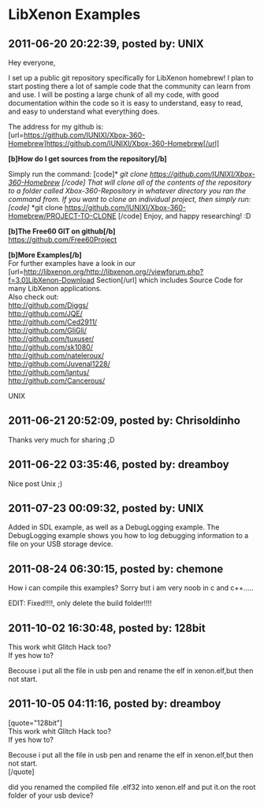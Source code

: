 # LibXenon Examples

## 2011-06-20 20:22:39, posted by: UNIX

Hey everyone,  
   
 I set up a public git repository specifically for LibXenon homebrew! I plan to start posting there a lot of sample code that the community can learn from and use. I will be posting a large chunk of all my code, with good documentation within the code so it is easy to understand, easy to read, and easy to understand what everything does.  
   
 The address for my github is:  
 [url=https://github.com/IUNIXI/Xbox-360-Homebrew]https://github.com/IUNIXI/Xbox-360-Homebrew[/url]  
   
 **[b]How do I get sources from the repository[/b]**  
   
 Simply run the command: [code]* *git clone https://github.com/IUNIXI/Xbox-360-Homebrew [/code] That will clone all of the contents of the repository to a folder called Xbox-360-Repository in whatever directory you ran the command from. If you want to clone an individual project, then simply run:  
 [code]* *git clone https://github.com/IUNIXI/Xbox-360-Homebrew/PROJECT-TO-CLONE [/code] Enjoy, and happy researching! :D  
   
 **[b]The Free60 GIT on github[/b]**  
 https://github.com/Free60Project  
   
 **[b]More Examples[/b]**  
 For further examples have a look in our [url=http://libxenon.org/http://libxenon.org//viewforum.php?f=3.0]LibXenon-Download Section[/url] which includes Source Code for many LibXenon applications.  
 Also check out:  
 http://github.com/Diggs/  
 http://github.com/JQE/  
 http://github.com/Ced2911/  
 http://github.com/GliGli/  
 http://github.com/tuxuser/  
 http://github.com/sk1080/  
 http://github.com/nateleroux/  
 http://github.com/Juvenal1228/  
 http://github.com/lantus/  
 http://github.com/Cancerous/  
   
 UNIX

## 2011-06-21 20:52:09, posted by: Chrisoldinho

Thanks very much for sharing ;D

## 2011-06-22 03:35:46, posted by: dreamboy

Nice post Unix ;)

## 2011-07-23 00:09:32, posted by: UNIX

Added in SDL example, as well as a DebugLogging example. The DebugLogging example shows you how to log debugging information to a file on your USB storage device.

## 2011-08-24 06:30:15, posted by: chemone

How i can compile this examples? Sorry but i am very noob in c and c++.....  
   
 EDIT: Fixed!!!!, only delete the build folder!!!!

## 2011-10-02 16:30:48, posted by: 128bit

This work whit Glitch Hack too?  
 If yes how to?  
   
 Becouse i put all the file in usb pen and rename the elf in xenon.elf,but then not start.

## 2011-10-05 04:11:16, posted by: dreamboy

[quote="128bit"]  
 This work whit Glitch Hack too?  
 If yes how to?  
   
 Becouse i put all the file in usb pen and rename the elf in xenon.elf,but then not start.  
 [/quote]   
   
 did you renamed the compiled file .elf32 into xenon.elf and put it.on the root folder of your usb device?